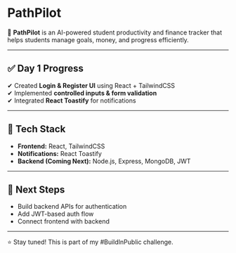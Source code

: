 # PathPilot

🚀 **PathPilot** is an AI-powered student productivity and finance tracker that helps students manage goals, money, and progress efficiently.

---

## ✅ Day 1 Progress
✔ Created **Login & Register UI** using React + TailwindCSS  
✔ Implemented **controlled inputs & form validation**  
✔ Integrated **React Toastify** for notifications  

---


## 🔧 Tech Stack
- **Frontend:** React, TailwindCSS
- **Notifications:** React Toastify
- **Backend (Coming Next):** Node.js, Express, MongoDB, JWT

---

## 🎯 Next Steps
- Build backend APIs for authentication
- Add JWT-based auth flow
- Connect frontend with backend

---

⭐ Stay tuned! This is part of my #BuildInPublic challenge.
